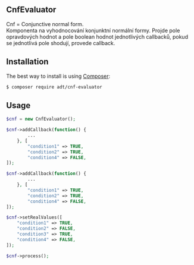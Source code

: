 ## CnfEvaluator

Cnf = Conjunctive normal form.  
Komponenta na vyhodnocování konjunktní normální formy. Projde pole opravdových hodnot a pole boolean hodnot jednotlivých callbacků, pokud se jednotlivá pole shodují, provede callback.


## Installation

The best way to install is using [Composer](http://getcomposer.org/):


```sh
$ composer require adt/cnf-evaluator
```

## Usage

```php
$cnf = new CnfEvaluator();

$cnf->addCallback(function() {
		...
	}, [
		"condition1" => TRUE,
		"condition2" => TRUE,
		"condition4" => FALSE,
]);

$cnf->addCallback(function() {
		...
	}, [
		"condition1" => TRUE,
		"condition2" => TRUE,
		"condition4" => FALSE,
]);

$cnf->setRealValues([
	"condition1" => TRUE,
	"condition2" => FALSE,
	"condition3" => TRUE,
	"condition4" => FALSE,
]);

$cnf->process();
```
